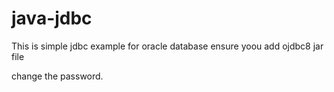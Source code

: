 # java-jdbc

This is simple jdbc example for oracle database
ensure yoou add ojdbc8 jar file

change the password.
